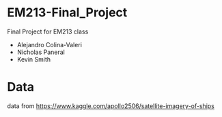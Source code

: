# EM213-Final_Project
Final Project for EM213 class 

- Alejandro Colina-Valeri
- Nicholas Paneral
- Kevin Smith

# Data

data from https://www.kaggle.com/apollo2506/satellite-imagery-of-ships
